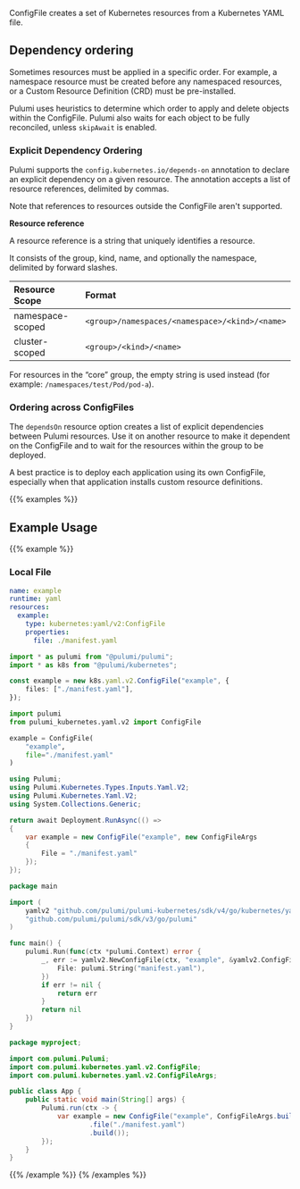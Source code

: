 ConfigFile creates a set of Kubernetes resources from a Kubernetes YAML file.

## Dependency ordering
Sometimes resources must be applied in a specific order. For example, a namespace resource must be
created before any namespaced resources, or a Custom Resource Definition (CRD) must be pre-installed.

Pulumi uses heuristics to determine which order to apply and delete objects within the ConfigFile.  Pulumi also
waits for each object to be fully reconciled, unless `skipAwait` is enabled.

### Explicit Dependency Ordering
Pulumi supports the `config.kubernetes.io/depends-on` annotation to declare an explicit dependency on a given resource.
The annotation accepts a list of resource references, delimited by commas. 

Note that references to resources outside the ConfigFile aren't supported.

**Resource reference**

A resource reference is a string that uniquely identifies a resource.

It consists of the group, kind, name, and optionally the namespace, delimited by forward slashes.

| Resource Scope   | Format                                         |
| :--------------- | :--------------------------------------------- |
| namespace-scoped | `<group>/namespaces/<namespace>/<kind>/<name>` |
| cluster-scoped   | `<group>/<kind>/<name>`                        |

For resources in the “core” group, the empty string is used instead (for example: `/namespaces/test/Pod/pod-a`).

### Ordering across ConfigFiles
The `dependsOn` resource option creates a list of explicit dependencies between Pulumi resources.
Use it on another resource to make it dependent on the ConfigFile and to wait for the resources within
the group to be deployed.

A best practice is to deploy each application using its own ConfigFile, especially when that application
installs custom resource definitions.

{{% examples %}}
## Example Usage
{{% example %}}
### Local File

```yaml
name: example
runtime: yaml
resources:
  example:
    type: kubernetes:yaml/v2:ConfigFile
    properties:
      file: ./manifest.yaml
```
```typescript
import * as pulumi from "@pulumi/pulumi";
import * as k8s from "@pulumi/kubernetes";

const example = new k8s.yaml.v2.ConfigFile("example", {
    files: ["./manifest.yaml"],
});
```
```python
import pulumi
from pulumi_kubernetes.yaml.v2 import ConfigFile

example = ConfigFile(
    "example",
    file="./manifest.yaml"
)
```
```csharp
using Pulumi;
using Pulumi.Kubernetes.Types.Inputs.Yaml.V2;
using Pulumi.Kubernetes.Yaml.V2;
using System.Collections.Generic;

return await Deployment.RunAsync(() =>
{
    var example = new ConfigFile("example", new ConfigFileArgs
    {
        File = "./manifest.yaml"
    });
});
```
```go
package main

import (
	yamlv2 "github.com/pulumi/pulumi-kubernetes/sdk/v4/go/kubernetes/yaml/v2"
	"github.com/pulumi/pulumi/sdk/v3/go/pulumi"
)

func main() {
	pulumi.Run(func(ctx *pulumi.Context) error {
		_, err := yamlv2.NewConfigFile(ctx, "example", &yamlv2.ConfigFileArgs{
			File: pulumi.String("manifest.yaml"),
		})
		if err != nil {
			return err
		}
		return nil
	})
}
```
```java
package myproject;

import com.pulumi.Pulumi;
import com.pulumi.kubernetes.yaml.v2.ConfigFile;
import com.pulumi.kubernetes.yaml.v2.ConfigFileArgs;

public class App {
    public static void main(String[] args) {
        Pulumi.run(ctx -> {
            var example = new ConfigFile("example", ConfigFileArgs.builder()
                    .file("./manifest.yaml")
                    .build());
        });
    }
}
```
{{% /example %}}
{% /examples %}}
